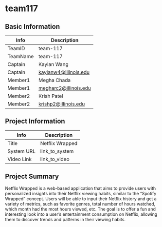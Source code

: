 # team117

## Basic Information

|   Info      |        Description     |
| ----------- | ---------------------- |
| TeamID      |        team-117        |
| TeamName    |        team-117        |
| Captain     |       Kaylan Wang      |
| Captain     |  kaylanw4@illinois.edu |
| Member1     |       Megha Chada      |
| Member1     |  megharc2@illinois.edu |
| Member2     |       Krish Patel      |
| Member2     |  krishp2@illinois.edu  |

## Project Information

|   Info      |        Description     |
| ----------- | ---------------------- |
|  Title      |     Netflix Wrapped    |
| System URL  |      link_to_system    |
| Video Link  |      link_to_video     |

## Project Summary

Netflix Wrapped is a web-based application that aims to provide users with personalized insights into their Netflix viewing habits, similar to the “Spotify Wrapped” concept. Users will be able to input their Netflix history and get a variety of metrics, such as favorite genres, total number of hours watched, which month had the most hours viewed, etc. The goal is to offer a fun and interesting look into a user’s entertainment consumption on Netflix, allowing them to discover trends and patterns in their viewing habits.
